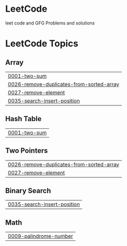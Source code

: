 # LeetCode
leet code and GFG Problems and solutions

<!---LeetCode Topics Start-->
# LeetCode Topics
## Array
|  |
| ------- |
| [0001-two-sum](https://github.com/Akash-kadam14/LeetCode/tree/master/0001-two-sum) |
| [0026-remove-duplicates-from-sorted-array](https://github.com/Akash-kadam14/LeetCode/tree/master/0026-remove-duplicates-from-sorted-array) |
| [0027-remove-element](https://github.com/Akash-kadam14/LeetCode/tree/master/0027-remove-element) |
| [0035-search-insert-position](https://github.com/Akash-kadam14/LeetCode/tree/master/0035-search-insert-position) |
## Hash Table
|  |
| ------- |
| [0001-two-sum](https://github.com/Akash-kadam14/LeetCode/tree/master/0001-two-sum) |
## Two Pointers
|  |
| ------- |
| [0026-remove-duplicates-from-sorted-array](https://github.com/Akash-kadam14/LeetCode/tree/master/0026-remove-duplicates-from-sorted-array) |
| [0027-remove-element](https://github.com/Akash-kadam14/LeetCode/tree/master/0027-remove-element) |
## Binary Search
|  |
| ------- |
| [0035-search-insert-position](https://github.com/Akash-kadam14/LeetCode/tree/master/0035-search-insert-position) |
## Math
|  |
| ------- |
| [0009-palindrome-number](https://github.com/Akash-kadam14/LeetCode/tree/master/0009-palindrome-number) |
<!---LeetCode Topics End-->